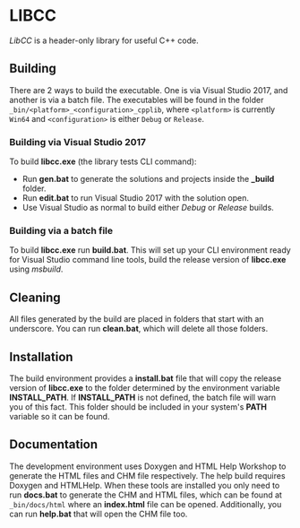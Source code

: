 # LIBCC

_LibCC_ is a header-only library for useful C++ code.

## Building

There are 2 ways to build the executable.  One is via Visual Studio 2017, and another is via a batch file.  The
executables will be found in the folder `_bin/<platform>_<configuration>_cpplib`, where `<platform>` is currently `Win64` and `<configuration>` is either `Debug` or `Release`.

### Building via Visual Studio 2017

To build **libcc.exe** (the library tests CLI command):

* Run **gen.bat** to generate the solutions and projects inside the **_build** folder.
* Run **edit.bat** to run Visual Studio 2017 with the solution open.
* Use Visual Studio as normal to build either _Debug_ or _Release_ builds.

### Building via a batch file

To build **libcc.exe** run **build.bat**.  This will set up your CLI environment ready for Visual Studio command line tools, build the release version of **libcc.exe** using _msbuild_.

## Cleaning

All files generated by the build are placed in folders that start with an underscore.  You can run **clean.bat**, which
will delete all those folders.

## Installation

The build environment provides a **install.bat** file that will copy the release version of **libcc.exe** to the folder
determined by the environment variable **INSTALL_PATH**.  If **INSTALL_PATH** is not defined, the batch file will
warn you of this fact.  This folder should be included in your system's **PATH** variable so it can be found.

## Documentation

The development environment uses Doxygen and HTML Help Workshop to generate the HTML files and CHM file respectively.  The help build requires Doxygen and HTMLHelp.  When these tools are installed you only need to run **docs.bat** to generate the CHM and HTML files, which can be found at `_bin/docs/html` where an **index.html** file can be opened.  Additionally, you can run **help.bat** that will open the CHM file too.
